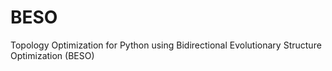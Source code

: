 # BESO
Topology Optimization for Python using Bidirectional Evolutionary Structure Optimization (BESO)

